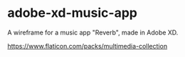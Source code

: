 # adobe-xd-music-app
A wireframe for a music app "Reverb", made in Adobe XD. 

https://www.flaticon.com/packs/multimedia-collection